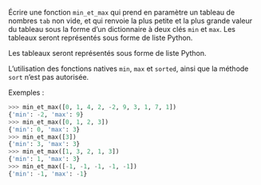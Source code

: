 Écrire une fonction `min_et_max` qui prend en paramètre un tableau de nombres `tab` non vide, et qui renvoie la plus petite et la plus grande valeur du tableau sous la
forme d’un dictionnaire à deux clés `min` et `max`. Les tableaux seront représentés sous
forme de liste Python.

Les tableaux seront représentés sous forme de liste Python.

L’utilisation des fonctions natives `min`, `max` et `sorted`, ainsi que la méthode `sort` n’est pas
autorisée.


Exemples :

```python
>>> min_et_max([0, 1, 4, 2, -2, 9, 3, 1, 7, 1])
{'min': -2, 'max': 9}
>>> min_et_max([0, 1, 2, 3])
{'min': 0, 'max': 3}
>>> min_et_max([3])
{'min': 3, 'max': 3}
>>> min_et_max([1, 3, 2, 1, 3])
{'min': 1, 'max': 3}
>>> min_et_max([-1, -1, -1, -1, -1])
{'min': -1, 'max': -1}
```